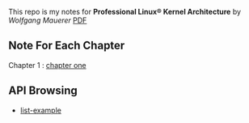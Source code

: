This repo is my notes for **Professional Linux® Kernel Architecture** by *Wolfgang Mauerer* [PDF][1] 

[1]:http://cse.yeditepe.edu.tr/~kserdaroglu/spring2014/cse331/termproject/BOOKS/ProfessionalLinuxKernelArchitecture-WolfgangMauerer.pdf

## Note For Each Chapter
Chapter 1 : [chapter one](chapter-one.md)

## API Browsing

- [list-example](list-example)